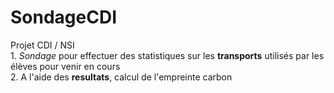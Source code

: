 # SondageCDI

Projet CDI / NSI  
1. _Sondage_ pour effectuer des statistiques sur les **transports** utilisés par les élèves pour venir en cours  
2. A l'aide des **resultats**, calcul de l'empreinte carbon
